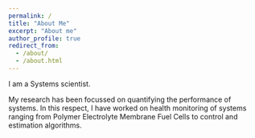 ```yaml
---
permalink: /
title: "About Me"
excerpt: "About me"
author_profile: true
redirect_from: 
  - /about/
  - /about.html
---
```


I am a Systems scientist.

My research has been focussed on quantifying the performance of systems. In this respect, I have worked on health monitoring of systems ranging from Polymer Electrolyte Membrane Fuel
Cells to control and estimation algorithms.
